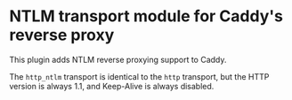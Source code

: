 NTLM transport module for Caddy's reverse proxy
===============================================

This plugin adds NTLM reverse proxying support to Caddy.

The `http_ntlm` transport is identical to the `http` transport, but the HTTP version is always 1.1, and Keep-Alive is always disabled.
